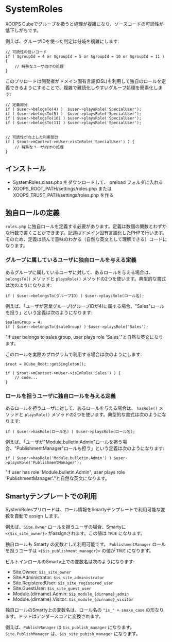 # SystemRoles

XOOPS Cubeでグループを扱うと処理が複雑になり、ソースコードの可読性が低下しがちです。

例えば、グループIDを使った判定は分岐を複雑にします:

```
// 可読性の低いコード
if ( $groupId = 4 or $groupId = 5 or $groupId = 10 or $groupId = 11 ) {
    // 特殊なユーザ向けの処理
}

```

このプリロードは開発者がドメイン固有言語(DSL)を利用して独自のロールを定義できるようにすることで、複雑で難読化しやすいグループ処理を簡素化します:

```
// 定義部分
if ( $user->belogsTo(4) )  $user->playsRole('SpecialUser');
if ( $user->belogsTo(5) )  $user->playsRole('SpecialUser');
if ( $user->belogsTo(10) ) $user->playsRole('SpecialUser');
if ( $user->belogsTo(11) ) $user->playsRole('SpecialUser');


// 可読性が向上した利用部分
if ( $root->mContext->mUser->isInRole('SpecialUser') ) {
    // 特殊なユーザ向けの処理
}

```

## インストール

* SystemRoles.class.php をダウンロードして、 preload フォルダに入れる
* XOOPS_ROOT_PATH/settings/roles.php または XOOPS_TRUST_PATH/settings/roles.php を作る

## 独自ロールの定義

```roles.php``` に独自ロールを定義する必要があります。定義は数個の関数とわずかな行数で書くことができます。記述はドメイン固有言語化したPHPで行います。そのため、定義は読んで意味のわかる（自然な英文として理解できる）コードになります。


### グループに属しているユーザに独自ロールを与える定義

あるグループに属しているユーザに対して、あるロールを与える場合は、 ```belongsTo()``` メソッドと ```playsRole()``` メソッドの2つを使います。典型的な書式は次のようになります:

```
if ( $user->belongsTo(グループID) ) $user->playsRole(ロール名);
```

例えば、「ユーザが営業グループ(グループIDが4)に属する場合、"Sales"ロールを担う」という定義は次のようになります:

```
$salesGroup = 4;
if ( $user->belongsTo($saleGroup) ) $user->playsRole('Sales');
```

"If user belongs to sales group, user plays role 'Sales'."と自然な英文になります。

このロールを実際のプログラムで利用する場合は次のようにします:

```
$root = XCube_Root::getSingleton();

if ( $root->mContext->mUser->isInRole('Sales') ) {
    // code...
}
```

### ロールを担うユーザに独自ロールを与える定義

あるロールを担うユーザに対して、あるロールを与える場合は、 ```hasRole()``` メソッドと ```playsRole()``` メソッドの2つを使います。典型的な書式は次のようになります:

```
if ( $user->hasRole(ロール名) ) $user->playsRole(ロール名);
```

例えば、「ユーザが"Module.bulletin.Admin"ロールを担う場合、"PublishmentManager"ロールも担う」という定義は次のようになります:

```
if ( $user->hasRole('Module.bulletin.Admin') ) $user->playsRole('PublishmentManager');
```

"If user has role 'Module.bulletin.Admin", user plays role 'PublishmentManager'."と自然な英文になります。

## Smartyテンプレートでの利用

SystemRolesプリロードは、ロール情報をSmartyテンプレートで利用可能な変数を自動で assign します。

例えば、```Site.Owner``` ロールを担うユーザの場合、Smartyに ```<{$is_site_owner}>``` がassignされます。この値は ```TRUE``` になります。

独自ロールも Smarty の変数として利用可能です。 ```PublishmentManager``` ロールを担うユーザは ```<{$is_publishment_manager}>``` の値が ```TRUE``` になります。

ビルトインロールのSmarty上での変数名は次のようになります:

* Site.Owner: ```$is_site_owner```
* Site.Administrator: ```$is_site_administrator```
* Site.RegisteredUser: ```$is_site_registered_user```
* Site.GuestUser: ```$is_site_guest_user```
* Module.{dirname}.Admin: ```$is_module_{dirname}_admin```
* Module.{dirname}.Visitor: ```$is_module_{dirname}_visitor```

独自ロールのSmarty上の変数名は、ロール名の ```"is_" + snake_case``` の形なります。ドットはアンダースコアに変換されます。

例えば、```PublishManager``` は ```$is_publish_manager``` になります。 ```Site.PublishManager``` は、```$is_site_pubish_manager``` になります。